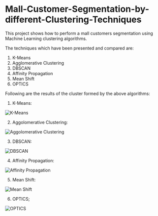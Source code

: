 # Mall-Customer-Segmentation-by-different-Clustering-Techniques
This project shows how to perform a mall customers segmentation using Machine Learning clustering algorithms. 

The techniques which have been presented and compared are: 
1. K-Means
2. Agglomerative Clustering
3. DBSCAN
4. Affinity Propagation
5. Mean Shift
6. OPTICS

Following are the results of the cluster formed by the above algorithms:

1. K-Means:

![K-Means](https://user-images.githubusercontent.com/80844300/114315795-265ec000-9b1e-11eb-9550-11c216e8e100.png)

2. Aggolomerative Clustering:

![Aggolomerative Clustering](https://user-images.githubusercontent.com/80844300/114315807-31b1eb80-9b1e-11eb-8966-4f77c8f8dd69.png)

3. DBSCAN:

![DBSCAN](https://user-images.githubusercontent.com/80844300/114315814-40989e00-9b1e-11eb-9f16-e5702e5fcebf.png)

4. Affinity Propagation:

![Affinity Propagation](https://user-images.githubusercontent.com/80844300/114315819-45f5e880-9b1e-11eb-822b-f8943888b218.png)

5. Mean Shift:

![Mean Shift](https://user-images.githubusercontent.com/80844300/114315823-49896f80-9b1e-11eb-890f-126274ae34ab.png)

6. OPTICS;

![OPTICS](https://user-images.githubusercontent.com/80844300/114315824-4aba9c80-9b1e-11eb-897f-94f50ce9939a.png)

